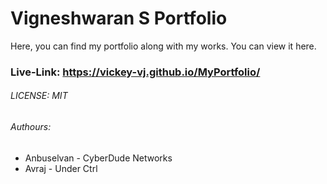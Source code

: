 # Vigneshwaran S Portfolio
Here, you can find my portfolio along with my works. You can view it here.

### Live-Link: https://vickey-vj.github.io/MyPortfolio/

###### LICENSE: MIT

###### Authours:
- Anbuselvan - CyberDude Networks
- Avraj - Under Ctrl